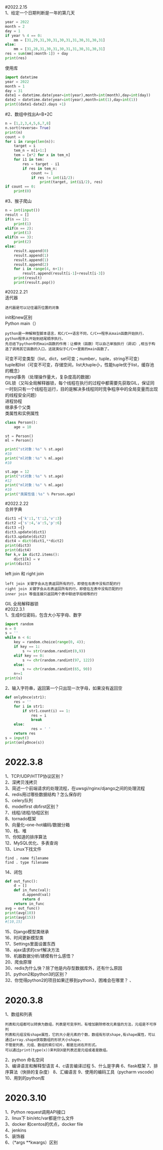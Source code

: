 #2022.2.15  
1、给定一个日期判断是一年的第几天  
```python
year = 2022
month = 2
day = 1
if year % 4 == 0:
    mm = [31,29,31,30,31,30,31,31,30,31,30,31]
else:
    mm = [31,28,31,30,31,30,31,31,30,31,30,31]
res = sum(mm[:month-1]) + day
print(res)
```
使用库  
```python
import datetime
year = 2022
month = 1
day = 31
date1 = datetime.date(year=int(year),month=int(month),day=int(day))
date2 = datetime.date(year=int(year),month=int(1),day=int(1))
print((date1-date2).days +1)  
```
#2、数组中找出A=B+2C  
```python
n = [1,2,3,4,5,6,7,8]
n.sort(reverse= True)
print(n)
count = 0
for i in range(len(n)):
    target = i
    tem_n = n[i+1:]
    tem = [x*2 for x in tem_n]
    for i1 in tem:
        res = target - i1
        if res in tem_n:
            count += 1
            if res != int(i1/2):
                print(target, int(i1/2), res)
if count == 0:
    print(0)  
``` 
#3、猴子爬山  
```python
n = int(input())
result = []
if(n == 1):
    print(1)
elif(n == 2):
    print(1)
elif(n == 3):
    print(2)
else:
    result.append(0)
    result.append(1)
    result.append(1)
    result.append(2)
    for i in range(4, n+1):
        result.append(result[i-1]+result[i-3])
    print(result)
    print(result.pop())
```
#2022.2.21  
迭代器  
```text
迭代器是可以记住遍历位置的对象
```
init和new区别   
Python main（）  
```text
python是一种解释型脚本语言，和C/C++语言不同，C/C++程序从main函数开始执行，python程序从开始到结尾顺序执行。
先总结下python中的main函数的作用：让模块（函数）可以自己单独执行（调试）,相当于构造了调用其它函数的入口，这就类似于C/C++里面的main函数了。
```
可变不可变类型（list，dict，set可变；number，tuple，string不可变）  
tuple和list（可变不可变，存储空间，list大tuple小，性能tuple优于list，缓存池的概念）  
mysql事务（处理操作量大，复杂度高的数据）  
GIL锁（又叫全局解释器锁，每个线程在执行的过程中都需要先获取GIL，保证同一时刻只有一个线程在运行，目的是解决多线程同时竞争程序中的全局变量而出现的线程安全问题）  
进程协程  
继承多个父类  
类属性和实例属性  
```python
class Person():
    age = 10
    
st = Person()  
ml = Person()

print("st对象：%s" % st.age)  
#10
print("ml对象：%s" % ml.age)
#10

st.age = 12 
print("st对象：%s" % st.age)
#12
print("ml对象：%s" % ml.age) 
#10
print("类属性值：%s" % Person.age)  
```
#2022.2.22  
合并字典  
```python
dict1 ={'k':1,'t':2,'v':3}
dict2 ={'s':4,'a':5,'p':6}
dict3 ={}
dict3.update(dict1)
dict3.update(dict2)
dict4 = dict(dict1,**dict2)
print(dict3)
print(dict4)
for k,v in dict2.items():
    dict1[k] = v
print(dict1)

```
left join 和 right join  
```text
left join 关键字会从左表返回所有的行，即使在右表中没有匹配的行
right join 关键字会从右表返回所有的行，即使在左表中没有匹配的行
inner join 等值连接只返回两个表中联结字段相等的行
```
GIL 全局解释器锁  
#2022.3.1  
1、生成6位密码，包含大小写字母、数字  
```python
import random
n = 0
s = ''
while n < 6:
    key = random.choice(range(0, 4));
    if key == 1:
        s += str(random.randint(0,9))
    elif key == 0:
        s += chr(random.randint(97, 122))
    else:
        s += chr(random.randint(65, 90))
    n+=1
print(s)
```
2、输入字符串，返回第一个只出现一次字母，如果没有返回空  
```python
def onlyOnce(str1):
    res = ''
    for i in str1:
        if str1.count(i) == 1:
            res = i
            break
    else:
            res = ' '
    return res
s = input()
print(onlyOnce(s))
```
# 2022.3.8
1、TCP/UDP/HTTP协议区别？  
2、深拷贝浅拷贝  
3、简述一个前端请求的处理流程，在uwsgi/nginx/django之间的处理流程  
4、redis用过哪些数据结构？怎么保存的  
5、celery队列  
6、modelfirst dbfirst区别？  
7、线程/进程/协程区别  
8、tornado框架  
9、向量化–one-hot编码/数据分箱  
10、栈、堆  
11、你知道的排序算法  
12、MySQL优化、多表查询  
13、Linux下找文件  
```text
find . name filename
find . type filename
```
14、闭包  
```python
def out_func():
    d = []
    def in_func(val):
        d.append(val)
        return d
    return in_func
avg = out_func()
print(avg(10))
print(avg(15))
#[10,15]

```
15、Django模型类继承  
16、时间更新模型类  
17、Settings里面设置东西  
18、ajax请求的csrf解决方法  
19、机器数据分析/建模有什么感悟？  
20、爬虫原理  
30、redis为什么快？除了他是内存型数据库外，还有什么原因  
31、python2和python3的区别？  
32、你觉得python2的项目如果迁移到python3，困难会在哪里？  、
# 2020.3.8
1、数组和列表  
```text
列表和元组都可以转换为数组，列表是可变序列，有增加删除修改元素值的方法，元组是不可序列
列表和元组没有shape属性，它的大小是元素的个数，数组有形状shape,有shape属性，可以通过array.shape获取数组的形状大小shape.
不管是列表、元组、数组的索引切片，都是左闭右开形式。
可以通过print(type(x))来判别X是列表还是元组或者是数组。
```
2、python 命名空间  
3、编译语言和解释型语言
4、c语言编译过程
5、什么是字典
6、flask框架
7、排序算法（快排的复杂度）
8、汇编语言
9、使用的编码工具（pycharm vscode）
10、用到的python库
# 2020.3.10
1、Python request调用API接口  
2、linux下 bin/etc/var都是什么文件  
3、docker 和centos的优点，docker file  
4、jenkins  
5、装饰器  
6、（*args **kwargs）区别  
